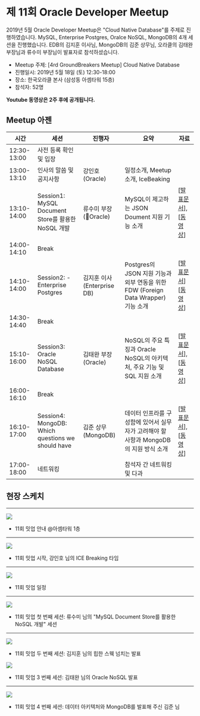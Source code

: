 # 제 11회 Oracle Developer Meetup

2019년 5월 Oracle Developer Meetup은 "Cloud Native Database"를 주제로 진행하였습니다. MySQL, Enterprise Postgres, Oralce NoSQL, MongoDB의 4개 세션을 진행했습니다. EDB의 김지훈 이사님, MongoDB의 김준 상무님, 오라클의 김태완 부장님과 류수미 부장님이 발표자로 참석하셨습니다. 

- Meetup 주제: [4rd GroundBreakers Meetup] Cloud Native Database
- 진행일시: 2019년 5월 18일 (토) 12:30-18:00
- 장소: 한국오라클 본사 (삼성동 아셈타워 15층)
- 참석자: 52명

__Youtube 동영상은 2주 후에 공개됩니다.__

## Meetup 아젠

|시간|세션|진행자|요약|자료|
|--|--|--|--|--|
|12:30-13:00|사전 등록 확인 및 입장||||
|13:00-13:10|인사의 말씀 및 공지사항|강인호(Oracle)|일정소개, Meetup 소개, IceBeaking||
|13:10-14:00|Session1: MySQL Document Store를 활용한 NoSQL 개발|류수미 부장(Oracle)|MySQL이 제고하는 JSON Doument 지원 기능 소개|[[발표문서]()], [[동영상]()]|
|14:00-14:10|Break||||
|14:10-14:00|Session2: - Enterprise Postgres|김지훈 이사(Enterprise DB)|Postgres의 JSON 지원 기능과 외부 연동을 위한 FDW (Foreign Data Wrapper) 기능 소개|[[발표문서](./docs/11th/ODM_11_S02_Do_More_with_Postgres.pdf)][[동영상]()]|
|14:30-14:40|Break||||
|15:10-16:00|Session3: Oracle NoSQL Database |김태완 부장(Oracle)|NoSQL의 주요 특징과 Oracle NoSQL의 아키텍처, 주요 기능 및 SQL 지원 소개|[[발표문서](https://www.slideshare.net/TaewanKim/11-oracle-developer-meetup-oracle-nosql-20190518-oraclenosql-publishing)], [[동영상]()]|
|16:00-16:10|Break||||
|16:10-17:00|Session4: MongoDB: Which questions we should have |김준 상무(MongoDB)|데이터 인프라를 구성함에 있어서 실무자가 고려해야 할 사항과 MongoDB의 지원 방식 소개|[[발표문서]()], [[동영상]()]|
|17:00-18:00|네트워킹||참석자 간 네트워킹 및 다과||

## 현장 스케치

----
![](./images/11th/meetup000.jpeg)
- 11회 밋업 안내 @아셈타워 1층

----
![](./images/11th/meetup010.jpeg)
- 11회 밋업 시작, 강인호 님의 ICE Breaking 타임

----
![](./images/11th/meetup030.jpeg)
- 11회 밋업 일정

----
![](./images/11th/meetup035.jpeg)
- 11회 밋업 첫 번째 세션: 류수미 님의 "MySQL Document Store를 활용한 NoSQL 개발" 세션

----
![](./images/11th/meetup050.jpeg)
- 11회 밋업 두 번째 세션: 김지훈 님의 힙한 스웩 넘치는 발표

![](./images/11th/meetup040.jpeg)
- 11회 밋업 3 번째 세션: 김태완 님의 Oracle NoSQL 발표

----
![](./images/11th/meetup060.jpeg)
- 11회 밋업 4 번째 세션: 데이터 아키텍처와 MongoDB를 발표해 주신 김준 님 









